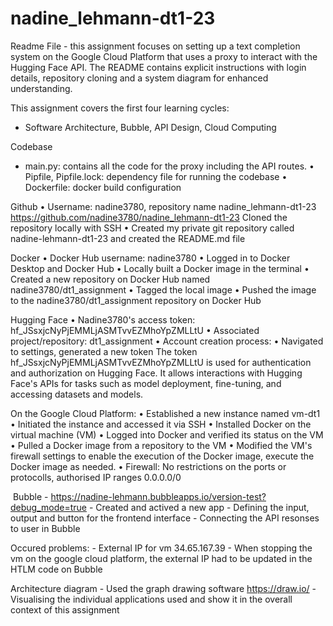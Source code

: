 # nadine_lehmann-dt1-23

Readme File - this assignment focuses on setting up a text completion system on the Google Cloud Platform that uses a proxy to interact with the Hugging Face API. The README contains explicit instructions with login details, repository cloning and a system diagram for enhanced understanding.

This assignment covers the first four learning cycles:
- Software Architecture, Bubble, API Design, Cloud Computing

Codebase
- main.py: contains all the code for the proxy including the API routes.
	• Pipfile, Pipfile.lock: dependency file for running the codebase
	• Dockerfile: docker build configuration



Github
	• Username: nadine3780, repository name nadine_lehmann-dt1-23
	https://github.com/nadine3780/nadine_lehmann-dt1-23
	Cloned the repository locally with SSH
	• Created my private git repository called nadine-lehmann-dt1-23 and created the README.md file
	
Docker 
	• Docker Hub username: nadine3780
	• Logged in to Docker Desktop and Docker Hub
	• Locally built a Docker image in the terminal
	• Created a new repository on Docker Hub named nadine3780/dt1_assignment
	• Tagged the local image
	• Pushed the image to the nadine3780/dt1_assignment repository on Docker Hub


Hugging Face 
	• Nadine3780's access token: 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
	• Associated project/repository: dt1_assignment
	• Account creation process:
		• Navigated to settings, generated a new token 
The token 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 is used for authentication and authorization on Hugging Face. It allows interactions with Hugging Face's APIs for tasks such as model deployment, fine-tuning, and accessing datasets and models.


On the Google Cloud Platform:
	• Established a new instance named vm-dt1
	• Initiated the instance and accessed it via SSH
	• Installed Docker on the virtual machine (VM)
	• Logged into Docker and verified its status on the VM
	• Pulled a Docker image from a repository to the VM
	• Modified the VM's firewall settings to enable the execution of the Docker image, execute the Docker image as needed. 
	• Firewall: No restrictions on the ports or protocolls, authorised IP ranges 0.0.0.0/0


 Bubble
	- https://nadine-lehmann.bubbleapps.io/version-test?debug_mode=true
	- Created and actived a new app 
	- Defining the input, output and button for the frontend interface
	- Connecting the API resonses to user in Bubble

Occured problems: 
	- External IP for vm 34.65.167.39
	- When stopping the vm on the google cloud platform, the external IP had to be updated in the HTLM code on Bubble


Architecture diagram
	- Used the graph drawing software https://draw.io/
	- Visualising the individual applications used and show it in the overall context of this assignment
	
